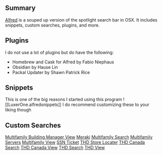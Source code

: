 ## Summary
[Alfred](https://www.alfredapp.com/) is a souped up version of the spotlight search bar in OSX. It includes snippets, custom searches, plugins, and more.
## Plugins
I do not use a lot of plugins but do have the following:
 - Homebrew and Cask for Alfred by Fabio Niephaus
 - Obsidian by Hause Lin
 - Packal Updater by Shawn Patrick Rice
## Snippets
This is one of the big reasons I started using this program
![[LuxerOne.alfredsnippets]]
I do recommend customizing these to your liking though

## Custom Searches
[Multifamily Building Manager View](alfred://customsearch/Multifamily%20Building%20Manager%20View/bmv/utf8/nospace/https%3A%2F%2Fapp.luxerone.com%2FlocationsUsers%2Fswitch_location%2F%7Bquery%7D)
[Meraki](alfred://customsearch/Meraki/meraki/utf8/%252520/https%3A%2F%2Fn265.meraki.com%2FLuxer-One%2Fn%2FMylsmb0c%2Fmanage%2Fpcc%2Flist%23q%3D%7Bquery%7D)
[Multifamily Search](alfred://customsearch/Multifamily%20Search/mfs/utf8/nospace/https%3A%2F%2Fapp.luxerone.com%2Fadmin%2Flocations%3Fsearch_value%3D%7Bquery%7D)
[Multifamily Servers](alfred://customsearch/Multifamily%20Servers/mfserv/utf8/nospace/https%3A%2F%2Fapp.luxerone.com%2Fadmin%2Flocations%2Fview%2F%7Bquery%7D%2F%23tab-servers)
[Multifamily View](alfred://customsearch/Multifamily%20View/mfv/utf8/nospace/https%3A%2F%2Fapp.luxerone.com%2Fadmin%2Flocations%2Fview%2F%7Bquery%7D)
[SSN Ticket](alfred://customsearch/SSN%20Ticket/ssnv/utf8/nospace/https%3A%2F%2Fsiteservicesnow.quickbase.com%2Fdb%2Fbjwdgf796%3Fa%3Ddr%26rid%3D%7Bquery%7D)
[THD Store Locater](alfred://customsearch/THD%20Store%20Locater/store/utf8/nospace/https%3A%2F%2Fwww.homedepot.com%2Fl%2Fsearch%2F%7Bquery%7D%2Ffull%2F)
[THD Canada Search](alfred://customsearch/THD%20Canada%20Search/thdcs/utf8/nospace/http%3A%2F%2Fapp.thd-ca.luxerone.com%2Fadmin%2Flocations%3Fsearch_value%3D%7Bquery%7D)
[THD Canada View](alfred://customsearch/THD%20Canada%20View/thdcv/utf8/nospace/http%3A%2F%2Fapp.thd-ca.luxerone.com%2Fadmin%2Flocations%2Fview%2F%7Bquery%7D)
[THD Search](alfred://customsearch/THD%20Search/thds/utf8/nospace/https%3A%2F%2Fthd.luxerone.com%2Fadmin%2Flocations%3Fsearch_value%3D%7Bquery%7D)
[THD View](alfred://customsearch/THD%20View/thdv/utf8/nospace/https%3A%2F%2Fthd.luxerone.com%2Fadmin%2Flocations%2Fview%2F%7Bquery%7D)